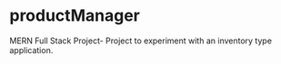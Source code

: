 # productManager
MERN Full Stack Project-
Project to experiment with an inventory type application. 

